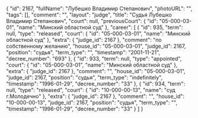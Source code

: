 {
    "id": 2167,
    "fullName": "Лубешко Владимир Степанович",
    "photoURL": "",
    "tags": [],
    "comment": "",
    "layout": "judge",
    "title": "Судья Лубешко Владимир Степанович",
    "court": null,
    "previousCourt": {
        "id": "05-000-03-01",
        "name": "Минский областной суд"
    },
    "career": [
        {
            "id": 935,
            "term": null,
            "type": "released",
            "court": {
                "id": "05-000-03-01",
                "name": "Минский областной суд"
            },
            "extra": {
                "judge_id": 2167
            },
            "comment": "по собственному желанию",
            "house_id": "05-000-03-01",
            "judge_id": 2167,
            "position": "судья",
            "term_type": "",
            "timestamp": "2001-11-21",
            "decree_number": "693"
        },
        {
            "id": 933,
            "term": null,
            "type": "appointed",
            "court": {
                "id": "05-000-03-01",
                "name": "Минский областной суд"
            },
            "extra": {
                "judge_id": 2167
            },
            "comment": "",
            "house_id": "05-000-03-01",
            "judge_id": 2167,
            "position": "судья",
            "term_type": "indefinitely",
            "timestamp": "1996-01-29",
            "decree_number": "33"
        },
        {
            "id": 934,
            "term": null,
            "type": "released",
            "court": {
                "id": "10-000-00-13",
                "name": "суд г.Молодечно"
            },
            "extra": {
                "judge_id": 2167
            },
            "comment": "",
            "house_id": "10-000-00-13",
            "judge_id": 2167,
            "position": "судья",
            "term_type": "",
            "timestamp": "1996-01-29",
            "decree_number": "33"
        }
    ]
}
